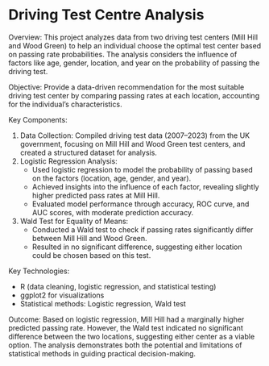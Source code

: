 # Driving Test Centre Analysis

Overview: This project analyzes data from two driving test centers (Mill Hill and Wood Green) to help an individual choose the optimal test center based on passing rate probabilities. The analysis considers the influence of factors like age, gender, location, and year on the probability of passing the driving test.

Objective: Provide a data-driven recommendation for the most suitable driving test center by comparing passing rates at each location, accounting for the individual’s characteristics.

Key Components: 
  1. Data Collection: Compiled driving test data (2007–2023) from the UK government, focusing on Mill Hill and Wood Green test centers, and created a structured dataset for analysis.
  2. Logistic Regression Analysis:
     - Used logistic regression to model the probability of passing based on the factors (location, age, gender, and year).
     - Achieved insights into the influence of each factor, revealing slightly higher predicted pass rates at Mill Hill.
     - Evaluated model performance through accuracy, ROC curve, and AUC scores, with moderate prediction accuracy.
  3. Wald Test for Equality of Means:
     - Conducted a Wald test to check if passing rates significantly differ between Mill Hill and Wood Green.
     - Resulted in no significant difference, suggesting either location could be chosen based on this test.

Key Technologies:
  - R (data cleaning, logistic regression, and statistical testing)
  - ggplot2 for visualizations
  - Statistical methods: Logistic regression, Wald test

Outcome: Based on logistic regression, Mill Hill had a marginally higher predicted passing rate. However, the Wald test indicated no significant difference between the two locations, suggesting either center as a viable option. The analysis demonstrates both the potential and limitations of statistical methods in guiding practical decision-making.
